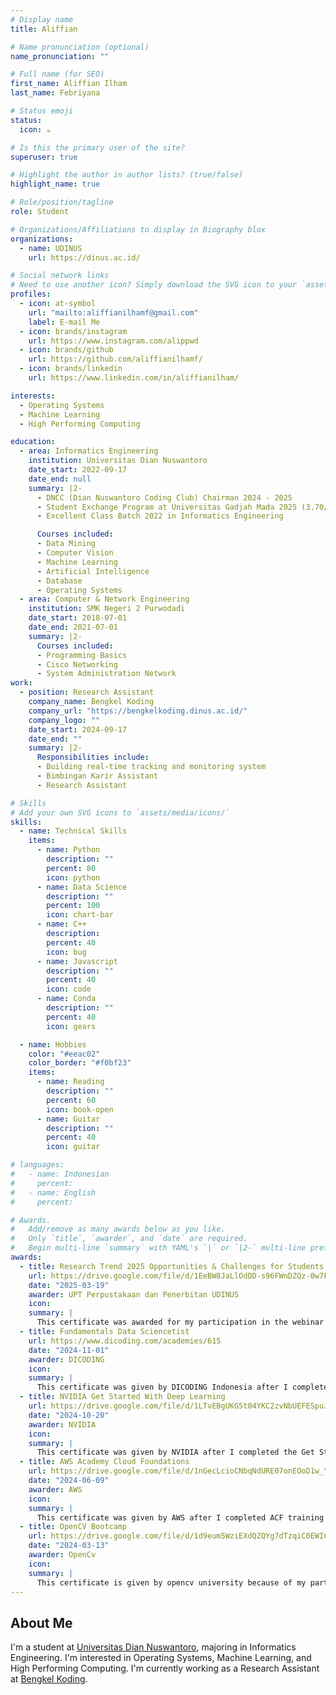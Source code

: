 ```yaml
---
# Display name
title: Aliffian

# Name pronunciation (optional)
name_pronunciation: ""

# Full name (for SEO)
first_name: Aliffian Ilham
last_name: Febriyana

# Status emoji
status:
  icon: ☕️

# Is this the primary user of the site?
superuser: true

# Highlight the author in author lists? (true/false)
highlight_name: true

# Role/position/tagline
role: Student

# Organizations/Affiliations to display in Biography blox
organizations:
  - name: UDINUS
    url: https://dinus.ac.id/

# Social network links
# Need to use another icon? Simply download the SVG icon to your `assets/media/icons/` folder.
profiles:
  - icon: at-symbol
    url: "mailto:aliffianilhamf@gmail.com"
    label: E-mail Me
  - icon: brands/instagram
    url: https://www.instagram.com/alippwd
  - icon: brands/github
    url: https://github.com/aliffianilhamf/
  - icon: brands/linkedin
    url: https://www.linkedin.com/in/aliffianilham/

interests:
  - Operating Systems
  - Machine Learning
  - High Performing Computing

education:
  - area: Informatics Engineering
    institution: Universitas Dian Nuswantoro
    date_start: 2022-09-17
    date_end: null
    summary: |2-
      - DNCC (Dian Nuswantoro Coding Club) Chairman 2024 - 2025
      - Student Exchange Program at Universitas Gadjah Mada 2025 (3.70/4.00 GPA)
      - Excellent Class Batch 2022 in Informatics Engineering

      Courses included:
      - Data Mining
      - Computer Vision
      - Machine Learning
      - Artificial Intelligence
      - Database
      - Operating Systems
  - area: Computer & Network Engineering
    institution: SMK Negeri 2 Purwodadi
    date_start: 2018-07-01
    date_end: 2021-07-01
    summary: |2-
      Courses included:
      - Programming Basics
      - Cisco Networking
      - System Administration Network
work:
  - position: Research Assistant
    company_name: Bengkel Koding
    company_url: "https://bengkelkoding.dinus.ac.id/"
    company_logo: ""
    date_start: 2024-09-17
    date_end: ""
    summary: |2-
      Responsibilities include:
      - Building real-time tracking and monitoring system
      - Bimbingan Karir Assistant
      - Research Assistant

# Skills
# Add your own SVG icons to `assets/media/icons/`
skills:
  - name: Technical Skills
    items:
      - name: Python
        description: ""
        percent: 80
        icon: python
      - name: Data Science
        description: ""
        percent: 100
        icon: chart-bar
      - name: C++
        description:
        percent: 40
        icon: bug
      - name: Javascript
        description: ""
        percent: 40
        icon: code
      - name: Conda
        description: ""
        percent: 40
        icon: gears

  - name: Hobbies
    color: "#eeac02"
    color_border: "#f0bf23"
    items:
      - name: Reading
        description: ""
        percent: 60
        icon: book-open
      - name: Guitar
        description: ""
        percent: 40
        icon: guitar

# languages:
#   - name: Indonesian
#     percent:
#   - name: English
#     percent:

# Awards.
#   Add/remove as many awards below as you like.
#   Only `title`, `awarder`, and `date` are required.
#   Begin multi-line `summary` with YAML's `|` or `|2-` multi-line prefix and indent 2 spaces below.
awards:
  - title: Research Trend 2025 Opportunities & Challenges for Students and Lecturers
    url: https://drive.google.com/file/d/1EeBW8JaLlOdDD-s96FWnDZQz-0w7FaRo/view?usp=sharing
    date: "2025-03-19"
    awarder: UPT Perpustakaan dan Penerbitan UDINUS
    icon:
    summary: |
      This certificate was awarded for my participation in the webinar Research Trend 2025: Opportunities & Challenges for Students and Lecturers which provides knowledge about research trends 2025 and how to use good research methodology.
  - title: Fundamentals Data Sciencetist
    url: https://www.dicoding.com/academies/615
    date: "2024-11-01"
    awarder: DICODING
    icon:
    summary: |
      This certificate was given by DICODING Indonesia after I completed the Data science fundamentals course, which is an introduction to data science and its technology. I completed this course in 9.5 hours.
  - title: NVIDIA Get Started With Deep Learning
    url: https://drive.google.com/file/d/1LTvEBgUKG5t04YKC2zvNbUEFESpuJHdg/view?usp=sharing
    date: "2024-10-20"
    awarder: NVIDIA
    icon:
    summary: |
      This certificate was given by NVIDIA after I completed the Get Started with Deep Learning course. This course discusses how deep learning works through hands-on exercises in computer vision and natural language processing. I finished it in 7 hours.
  - title: AWS Academy Cloud Foundations
    url: https://drive.google.com/file/d/1nGecLcioCNbqNdURE07onEOoD1w_Y0OE/view?usp=sharing
    date: "2024-06-09"
    awarder: AWS
    icon:
    summary: |
      This certificate was given by AWS after I completed ACF training and certification: AWS Academy Cloud Foundations, which covers basic cloud concepts to automatic scale-up and monitoring on AWS. I finished this course in approximately 80 hours.
  - title: OpenCV Bootcamp
    url: https://drive.google.com/file/d/1d9eum5WziEXdQZQYg7dTzqiC0EWICi4l/view?usp=sharing
    date: "2024-03-13"
    awarder: OpenCv
    icon:
    summary: |
      This certificate is given by opencv university because of my participation in completing the opencv bootcamp course for approximately 100 hours. contains from basic computer vision to advanced level.
---
```


## About Me

I'm a student at [Universitas Dian Nuswantoro](https://dinus.ac.id/), majoring in Informatics Engineering. I'm interested in Operating Systems, Machine Learning, and High Performing Computing. I'm currently working as a Research Assistant at [Bengkel Koding](https://bengkelkoding.dinus.ac.id/).
